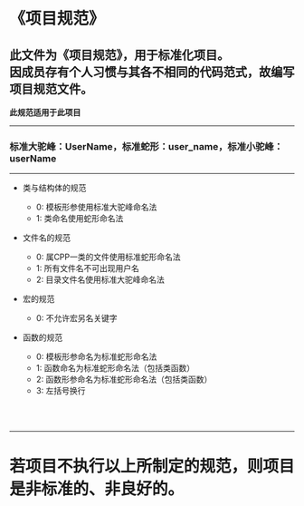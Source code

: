 # 《项目规范》
## 此文件为《项目规范》，用于标准化项目。<br>因成员存有个人习惯与其各不相同的代码范式，故编写项目规范文件。

**此规范适用于此项目**

***

### 标准大驼峰：UserName，标准蛇形：user_name，标准小驼峰：userName

***

- 类与结构体的规范
    - 0: 模板形参使用标准大驼峰命名法
    - 1: 类命名使用蛇形命名法

- 文件名的规范
    - 0: 属CPP一类的文件使用标准蛇形命名法
    - 1: 所有文件名不可出现用户名
    - 2: 目录文件名使用标准大驼峰命名法

- 宏的规范
    - 0: 不允许宏另名关键字

- 函数的规范
    - 0: 模板形参命名为标准蛇形命名法
    - 1: 函数命名为标准蛇形命名法（包括类函数）
    - 2: 函数形参命名为标准蛇形命名法（包括类函数）
    - 3: 左括号换行

<br> <br>

***
# 若项目不执行以上所制定的规范，则项目是非标准的、非良好的。